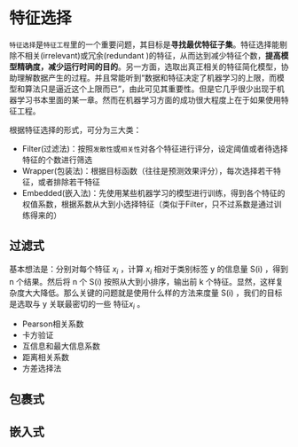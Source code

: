 # 特征选择

`特征选择`是`特征工程`里的一个重要问题，其目标是**寻找最优特征子集**。特征选择能剔除不相关(irrelevant)或冗余(redundant )的特征，从而达到减少特征个数，**提高模型精确度，减少运行时间的目的**。另一方面，选取出真正相关的特征简化模型，协助理解数据产生的过程。并且常能听到“数据和特征决定了机器学习的上限，而模型和算法只是逼近这个上限而已”，由此可见其重要性。但是它几乎很少出现于机器学习书本里面的某一章。然而在机器学习方面的成功很大程度上在于如果使用特征工程。

根据特征选择的形式，可分为三大类：
-   Filter(过滤法)：按照`发散性`或`相关性`对各个特征进行评分，设定阈值或者待选择特征的个数进行筛选
-   Wrapper(包装法)：根据目标函数（往往是预测效果评分），每次选择若干特征，或者排除若干特征
-   Embedded(嵌入法)：先使用某些机器学习的模型进行训练，得到各个特征的权值系数，根据系数从大到小选择特征（类似于Filter，只不过系数是通过训练得来的）
## 过滤式
基本想法是：分别对每个特征 $x_i$ ，计算 $x_i$ 相对于类别标签 y 的信息量 S(i) ，得到 n 个结果。然后将 n 个 S(i) 按照从大到小排序，输出前 k 个特征。显然，这样复杂度大大降低。那么关键的问题就是使用什么样的方法来度量 S(i) ，我们的目标是选取与 y 关联最密切的一些 特征$x_i$ 。
-   Pearson相关系数
-   卡方验证
-   互信息和最大信息系数
-   距离相关系数
-   方差选择法
### 

## 包裹式

## 嵌入式


